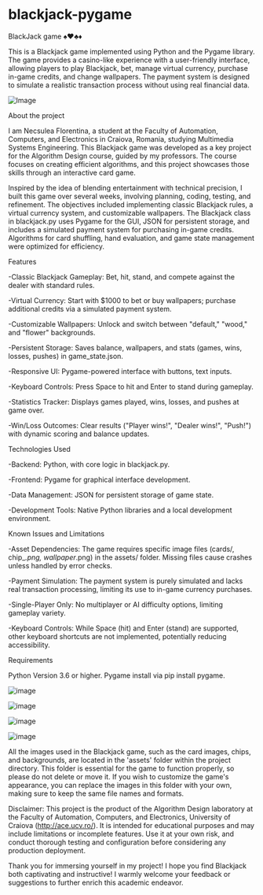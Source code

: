 # blackjack-pygame
BlackJack game ♠️♥️♣️♦️

This is a Blackjack game implemented using Python and the Pygame library. The game provides a casino-like experience with a user-friendly interface, allowing players to play Blackjack, bet, manage virtual currency, purchase in-game credits, and change wallpapers. The payment system is designed to simulate a realistic transaction process without using real financial data.

![Image](https://github.com/user-attachments/assets/7c90f283-e72a-48be-ade7-a7b9845657c6)

About the project

I am Necsulea Florentina, a student at the Faculty of Automation, Computers, and Electronics in Craiova, Romania, studying Multimedia Systems Engineering. This Blackjack game was developed as a key project for the Algorithm Design course, guided by my professors. The course focuses on creating efficient algorithms, and this project showcases those skills through an interactive card game. 

Inspired by the idea of blending entertainment with technical precision, I built this game over several weeks, involving planning, coding, testing, and refinement. The objectives included implementing classic Blackjack rules, a virtual currency system, and customizable wallpapers. The Blackjack class in blackjack.py uses Pygame for the GUI, JSON for persistent storage, and includes a simulated payment system for purchasing in-game credits. Algorithms for card shuffling, hand evaluation, and game state management were optimized for efficiency.

Features

-Classic Blackjack Gameplay: Bet, hit, stand, and compete against the dealer with standard rules.

-Virtual Currency: Start with $1000 to bet or buy wallpapers; purchase additional credits via a simulated payment system.

-Customizable Wallpapers: Unlock and switch between "default," "wood," and "flower" backgrounds.

-Persistent Storage: Saves balance, wallpapers, and stats (games, wins, losses, pushes) in game_state.json.

-Responsive UI: Pygame-powered interface with buttons, text inputs.

-Keyboard Controls: Press Space to hit and Enter to stand during gameplay.

-Statistics Tracker: Displays games played, wins, losses, and pushes at game over.

-Win/Loss Outcomes: Clear results ("Player wins!", "Dealer wins!", "Push!") with dynamic scoring and balance updates.

Technologies Used

-Backend: Python, with core logic in blackjack.py.

-Frontend: Pygame for graphical interface development.

-Data Management: JSON for persistent storage of game state.

-Development Tools: Native Python libraries and a local development environment.

Known Issues and Limitations

-Asset Dependencies: The game requires specific image files (cards/, chip_*.png, wallpaper*.png) in the assets/ folder. Missing files cause crashes unless handled by error checks.

-Payment Simulation: The payment system is purely simulated and lacks real transaction processing, limiting its use to in-game currency purchases.

-Single-Player Only: No multiplayer or AI difficulty options, limiting gameplay variety.

-Keyboard Controls: While Space (hit) and Enter (stand) are supported, other keyboard shortcuts are not implemented, potentially reducing accessibility.

 Requirements
 
 Python Version 3.6 or higher.
 Pygame install via pip install pygame.

 ![image](https://github.com/user-attachments/assets/b8e3c5eb-9e37-4a3a-8941-57002839b6d9)
 
 ![image](https://github.com/user-attachments/assets/54a1a881-4912-4ff3-ac3e-c9cda0bcea58)

 ![image](https://github.com/user-attachments/assets/26adc6a0-4ae4-4198-909a-110c532a1858)

 ![image](https://github.com/user-attachments/assets/cc68b6ce-b675-434d-958b-3ca0c0467e50)

All the images used in the Blackjack game, such as the card images, chips, and backgrounds, are located in the 'assets' folder within the project directory. This folder is essential for the game to function properly, so please do not delete or move it. If you wish to customize the game's appearance, you can replace the images in this folder with your own, making sure to keep the same file names and formats.

Disclaimer: This project is the product of the Algorithm Design laboratory at the Faculty of Automation, Computers, and Electronics, University of Craiova (http://ace.ucv.ro/). It is intended for educational purposes and may include limitations or incomplete features. Use it at your own risk, and conduct thorough testing and configuration before considering any production deployment. 

Thank you for immersing yourself in my project! I hope you find Blackjack both captivating and instructive! I warmly welcome your feedback or suggestions to further enrich this academic endeavor.



